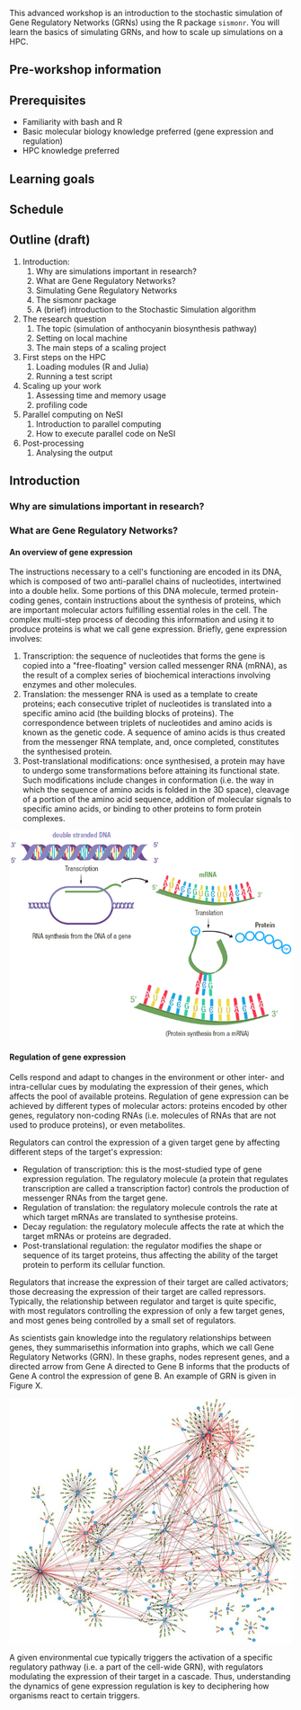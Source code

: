 This advanced workshop is an introduction to the stochastic simulation of Gene Regulatory Networks (GRNs) using the R package `sismonr`. You will learn the basics of simulating GRNs, and how to scale up simulations on a HPC.

## Pre-workshop information

## Prerequisites

- Familiarity with bash and R
- Basic molecular biology knowledge preferred (gene expression and regulation)
- HPC knowledge preferred

## Learning goals

## Schedule

## Outline (draft)

1. Introduction:
    1. Why are simulations important in research?
    2. What are Gene Regulatory Networks?
    3. Simulating Gene Regulatory Networks
    4. The sismonr package
    5. A (brief) introduction to the Stochastic Simulation algorithm
2. The research question
    1. The topic (simulation of anthocyanin biosynthesis pathway)
    2. Setting on local machine
    3. The main steps of a scaling project
3. First steps on the HPC
    1. Loading modules (R and Julia)
    4. Running a test script
4. Scaling up your work
    1. Assessing time and memory usage
    2. profiling code
5. Parallel computing on NeSI
    1. Introduction to parallel computing
    2. How to execute parallel code on NeSI
6. Post-processing
    1. Analysing the output


## Introduction

### Why are simulations important in research?

### What are Gene Regulatory Networks?

#### An overview of gene expression

The instructions necessary to a cell's functioning are encoded in its DNA, which is composed of two anti-parallel chains of nucleotides, intertwined into a double helix. Some portions of this DNA molecule, termed protein-coding genes, contain instructions about the synthesis of proteins, which are important molecular actors fulfilling essential roles in the cell. The complex multi-step process of decoding this information and using it to produce proteins is what we call gene expression. Briefly, gene expression involves:

1. Transcription: the sequence of nucleotides that forms the gene is copied into a "free-floating" version called messenger RNA (mRNA), as the result of a complex series of biochemical interactions involving enzymes and other molecules.
2. Translation: the messenger RNA is used as a template to create proteins; each consecutive triplet of nucleotides is translated into a specific amino acid (the building blocks of proteins). The correspondence between triplets of nucleotides and amino acids is known as the genetic code. A sequence of amino acids is thus created from the messenger RNA template, and, once completed, constitutes the synthesised protein.
3. Post-translational modifications: once synthesised, a protein may have to undergo some transformations before attaining its functional state. Such modifications include changes in conformation (i.e. the way in which the sequence of amino acids is folded in the 3D space), cleavage of a portion of the amino acid sequence, addition of molecular signals to specific amino acids, or binding to other proteins to form protein complexes.

![Schema of the gene expression process](./images/gene_expression_schema.png)


#### Regulation of gene expression

Cells respond and adapt to changes in the environment or other inter- and intra-cellular cues by modulating the expression of their genes, which affects the pool of available proteins. Regulation of gene expression can be achieved by different types of molecular actors: proteins encoded by other genes, regulatory non-coding RNAs (i.e. molecules of RNAs that are not used to produce proteins), or even metabolites.

Regulators can control the expression of a given target gene by affecting different steps of the target's expression:

- Regulation of transcription: this is the most-studied type of gene expression regulation. The regulatory molecule (a protein that regulates transcription are called a transcription factor) controls the production of messenger RNAs from the target gene.
- Regulation of translation: the regulatory molecule controls the rate at which target mRNAs are translated to synthesise proteins.
- Decay regulation: the regulatory molecule affects the rate at which the target mRNAs or proteins are degraded.
- Post-translational regulation: the regulator modifies the shape or sequence of its target proteins, thus affecting the ability of the target protein to perform its cellular function.

Regulators that increase the expression of their target are called activators; those decreasing the expression of their target are called repressors. Typically, the relationship between regulator and target is quite specific, with most regulators controlling the expression of only a few target genes, and most genes being controlled by a small set of regulators. 

As scientists gain knowledge into the regulatory relationships between genes, they summarisethis information into graphs, which we call Gene Regulatory Networks (GRN). In these graphs, nodes represent genes, and a directed arrow from Gene A directed to Gene B informs that the products of Gene A control the expression of gene B. An example of GRN is given in Figure X.

![An example of Gene Regulatory Network](./images/grn.jpg)

A given environmental cue typically triggers the activation of a specific regulatory pathway (i.e. a part of the cell-wide GRN), with regulators modulating the expression of their target in a cascade. Thus, understanding the dynamics of gene expression regulation is key to deciphering how organisms react to certain triggers.
